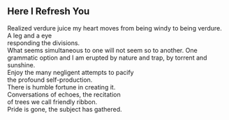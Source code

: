 Here I Refresh You
------------------
Realized verdure juice my heart moves from being windy to being verdure.  
A leg and a eye  
responding the divisions.  
What seems simultaneous to one will not seem so to another. One grammatic option and I am erupted by nature and trap, by torrent and sunshine.  
Enjoy the many negligent attempts to pacify  
the profound self-production.  
There is humble fortune in creating it.  
Conversations of echoes, the recitation  
of trees we call friendly ribbon.  
Pride is gone, the subject has gathered.  
